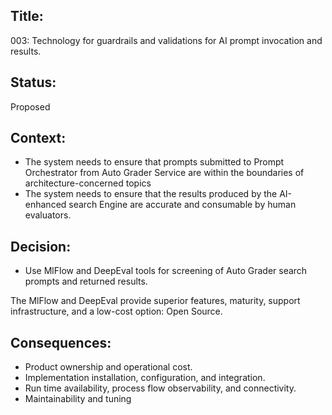 ## Title: 

003: Technology for guardrails and validations for AI prompt invocation and results. 

## Status: 

Proposed

## Context:

- The system needs to ensure that prompts submitted to Prompt Orchestrator from Auto Grader Service are within the boundaries of architecture-concerned topics
- The system needs to ensure that the results produced by the AI-enhanced search Engine are accurate and consumable by human evaluators.

## Decision:

- Use MlFlow and DeepEval tools for screening of Auto Grader search prompts and returned results.

The MlFlow and DeepEval provide superior features, maturity, support infrastructure, and a low-cost option: Open Source.
 
## Consequences:

- Product ownership and operational cost.
- Implementation installation, configuration, and integration.
- Run time  availability, process flow observability, and connectivity.
- Maintainability and tuning
